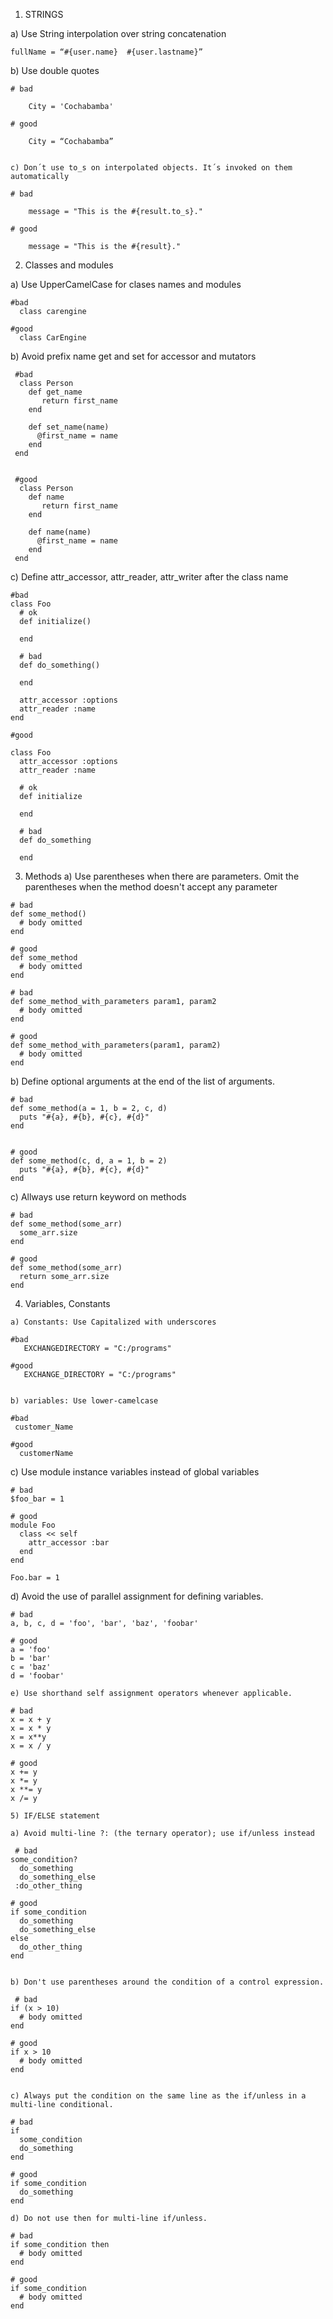  1) STRINGS

   a) Use String interpolation over string concatenation

	fullName = “#{user.name}  #{user.lastname}”  

   b) Use double quotes 

	# bad

	    City = 'Cochabamba'

	# good

	    City = “Cochabamba”


	c) Don´t use to_s on interpolated objects. It´s invoked on them automatically

	# bad

		message = "This is the #{result.to_s}."

	# good

		message = "This is the #{result}."
	 

 2) Classes and modules

   a) Use UpperCamelCase for clases names and modules

	#bad
	  class carengine

	#good
	  class CarEngine


   b) Avoid prefix name get and set for accessor and mutators 

	 #bad
	  class Person
	    def get_name
	       return first_name
	    end

	    def set_name(name)
	      @first_name = name
	    end
	 end

	 
	 #good
	  class Person
	    def name
	       return first_name
	    end

	    def name(name)
	      @first_name = name
	    end
	 end	  

  c) Define attr_accessor, attr_reader, attr_writer after the class name

	#bad
	class Foo
	  # ok
	  def initialize()
	    
	  end

	  # bad
	  def do_something()
	    
	  end

	  attr_accessor :options
	  attr_reader :name
	end

	#good

	class Foo
	  attr_accessor :options
	  attr_reader :name

	  # ok
	  def initialize

	  end

	  # bad
	  def do_something

	  end

  
  3) Methods
   a)  Use parentheses when there are parameters. Omit the parentheses when the method doesn't accept any parameter

	# bad
	def some_method()
	  # body omitted
	end

	# good
	def some_method
	  # body omitted
	end

	# bad
	def some_method_with_parameters param1, param2
	  # body omitted
	end

	# good
	def some_method_with_parameters(param1, param2)
	  # body omitted
	end


  b) Define optional arguments at the end of the list of arguments. 

	# bad
	def some_method(a = 1, b = 2, c, d)
	  puts "#{a}, #{b}, #{c}, #{d}"
	end


	# good
	def some_method(c, d, a = 1, b = 2)
	  puts "#{a}, #{b}, #{c}, #{d}"
	end

  
  c) Allways use return keyword on methods 

	# bad
	def some_method(some_arr)
	  some_arr.size
	end

	# good
	def some_method(some_arr)
	  return some_arr.size
	end
  



  4) Variables, Constants

    a) Constants: Use Capitalized with underscores 

	#bad
	   EXCHANGEDIRECTORY = "C:/programs"
	   
	#good
	   EXCHANGE_DIRECTORY = "C:/programs"

  
    b) variables: Use lower-camelcase

	#bad
	 customer_Name

	#good
	  customerName

   c) Use module instance variables instead of global variables

	# bad
	$foo_bar = 1

	# good
	module Foo
	  class << self
	    attr_accessor :bar
	  end
	end

	Foo.bar = 1
  
  
   d) Avoid the use of parallel assignment for defining variables. 

	# bad
	a, b, c, d = 'foo', 'bar', 'baz', 'foobar'

	# good
	a = 'foo'
	b = 'bar'
	c = 'baz'
	d = 'foobar'

    e) Use shorthand self assignment operators whenever applicable.

	# bad
	x = x + y
	x = x * y
	x = x**y
	x = x / y

	# good
	x += y
	x *= y
	x **= y
	x /= y

	5) IF/ELSE statement

    a) Avoid multi-line ?: (the ternary operator); use if/unless instead

	 # bad
	some_condition?
	  do_something
	  do_something_else
	 :do_other_thing

	# good
	if some_condition 
	  do_something
	  do_something_else
	else
	  do_other_thing
	end

 
    b) Don't use parentheses around the condition of a control expression.

	 # bad
	if (x > 10)
	  # body omitted
	end

	# good
	if x > 10
	  # body omitted
	end


    c) Always put the condition on the same line as the if/unless in a multi-line conditional. 

	# bad
	if
	  some_condition
	  do_something
	end

	# good
	if some_condition
	  do_something
	end
  
    d) Do not use then for multi-line if/unless. 

	# bad
	if some_condition then
	  # body omitted
	end

	# good
	if some_condition
	  # body omitted
	end











